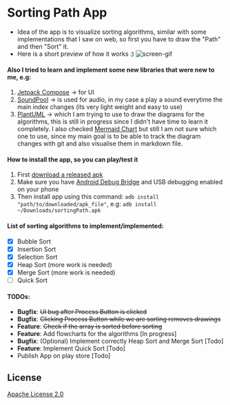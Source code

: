 # Sorting Path App
- Idea of the app is to visualize sorting algorithms, similar with some implementations that I saw on web, so first you have to draw the "Path" and then "Sort" it.
- Here is a short preview of how it works :) 
![screen-gif](sortAppPrev.gif)

#### Also I tried to learn and implement some new libraries that were new to me, e.g:
1. [Jetpack Compose](https://developer.android.com/jetpack/compose/setup) -> for UI
2. [SoundPool](https://developer.android.com/reference/android/media/SoundPool) -> is used for audio, in my case a play a sound everytime the main index changes (its very light weight and easy to use)
3. [PlantUML](https://plantuml.com/starting) -> which I am trying to use to draw the diagrams for the algorithms, this is still in progress since I didn't have time to learn it completely. 
I also checked [Mermaid Chart](https://docs.mermaidchart.com/mermaid/intro)
but still I am not sure which one to use, since my main goal is to be able to track the diagram changes with git and also visualise them in markdown file.

#### How to install the app, so you can play/test it
1. First [download a released apk](https://github.com/ArtanBerisha1/SortingPath/releases/tag/0.1)
2. Make sure you have [Android Debug Bridge](https://source.android.com/docs/setup/build/adb) and USB debugging enabled on your phone
3. Then install app using this command: `adb install "path/to/downloaded/apk_file"`, e.g: `adb install ~/Downloads/sortingPath.apk`


#### List of sorting algorithms to implement/implemented:
- [x] Bubble Sort
- [x] Insertion Sort
- [x] Selection Sort
- [x] Heap Sort (more work is needed)
- [x] Merge Sort (more work is needed)
- [ ] Quick Sort 

#### TODOs: 
- **Bugfix**: ~~UI bug after Process Button is clicked~~
- **Bugfix**: ~~Clicking Process Button while we are sorting removes drawings~~
- **Feature**: ~~Check if the array is sorted before sorting~~
- **Feature**: Add flowcharts for the algorithms [In progress]
- **Bugfix**: (Optional) Implement correctly Heap Sort and Merge Sort [Todo]
- **Feature**: Implement Quick Sort [Todo]
- Publish App on play store [Todo]



## License

[Apache License 2.0](LICENSE)